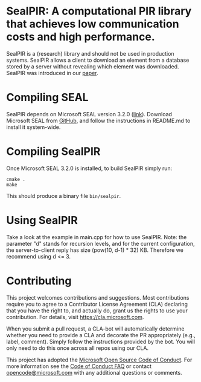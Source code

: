 # SealPIR: A computational PIR library that achieves low communication costs and high performance.

SealPIR is a (research) library and should not be used in production systems. SealPIR allows a client to download an element from a database stored by a server without revealing which element was downloaded. SealPIR was introduced in our [paper](https://eprint.iacr.org/2017/1142.pdf).


# Compiling SEAL

SealPIR depends on Microsoft SEAL version 3.2.0 ([link](https://www.microsoft.com/en-us/research/project/microsoft-seal)). Download Microsoft SEAL from [GitHub](https://GitHub.com/Microsoft/SEAL), and follow the instructions in README.md to install it system-wide.

# Compiling SealPIR

Once Microsoft SEAL 3.2.0 is installed, to build SealPIR simply run:

	cmake .
	make
	
This should produce a binary file ``bin/sealpir``.

# Using SealPIR

Take a look at the example in main.cpp for how to use SealPIR. 
Note: the parameter "d" stands for recursion levels, and for the current configuration, the server-to-client reply has size (pow(10, d-1) * 32) KB. Therefore we recommend using d <= 3.  

# Contributing

This project welcomes contributions and suggestions.  Most contributions require you to agree to a
Contributor License Agreement (CLA) declaring that you have the right to, and actually do, grant us
the rights to use your contribution. For details, visit https://cla.microsoft.com.

When you submit a pull request, a CLA-bot will automatically determine whether you need to provide
a CLA and decorate the PR appropriately (e.g., label, comment). Simply follow the instructions
provided by the bot. You will only need to do this once across all repos using our CLA.

This project has adopted the [Microsoft Open Source Code of Conduct](https://opensource.microsoft.com/codeofconduct/).
For more information see the [Code of Conduct FAQ](https://opensource.microsoft.com/codeofconduct/faq/) or
contact [opencode@microsoft.com](mailto:opencode@microsoft.com) with any additional questions or comments.
